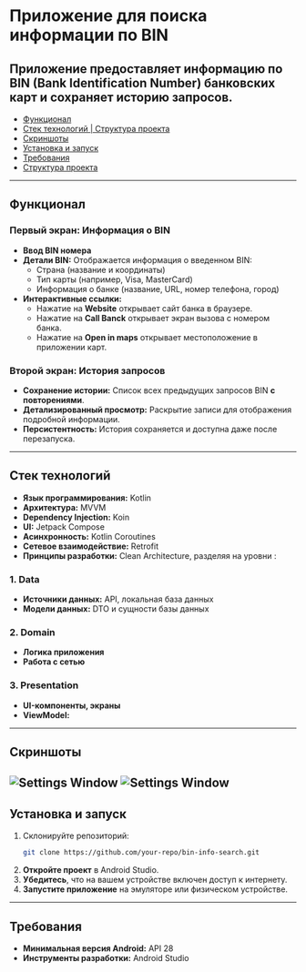 # Приложение для поиска информации по BIN

Приложение предоставляет информацию по BIN (Bank Identification Number) банковских карт и сохраняет историю запросов.
---
- [Функционал](#функционал)
- [Стек технологий |  Структура проекта](#стек-технологий)
- [Скриншоты](#скриншоты)
- [Установка и запуск](#установка-и-запуск)
- [Требования](#требования)
- [Структура проекта](#структура-проекта)
---

## Функционал

### Первый экран: Информация о BIN
- **Ввод BIN номера** 
- **Детали BIN:** Отображается информация о введенном BIN:
  - Страна (название и координаты)
  - Тип карты (например, Visa, MasterCard)
  - Информация о банке (название, URL, номер телефона, город)
- **Интерактивные ссылки:**
  - Нажатие на **Website** открывает сайт банка в браузере.
  - Нажатие на **Call Banck** открывает экран вызова с номером банка.
  - Нажатие на **Open in maps** открывает местоположение в приложении карт.

### Второй экран: История запросов
- **Сохранение истории:** Список всех предыдущих запросов BIN **с повторениями**.
- **Детализированный просмотр:** Раскрытие записи для отображения подробной информации.
- **Персистентность:** История сохраняется и доступна даже после перезапуска.

---

## Стек технологий

- **Язык программирования:** Kotlin
- **Архитектура:** MVVM
- **Dependency Injection:** Koin
- **UI:** Jetpack Compose
- **Асинхронность:** Kotlin Coroutines
- **Сетевое взаимодействие:** Retrofit
- **Принципы разработки:** Clean Architecture, разделяя на уровни :

### 1. Data
- **Источники данных:** API, локальная база данных
- **Модели данных:** DTO и сущности базы данных

### 2. Domain
- **Логика приложения**
- **Работа с сетью**

### 3. Presentation
- **UI-компоненты, экраны**
- **ViewModel:** 


---

## Скриншоты
![Settings Window](https://raw.github.com/gurx0/bank-info-search/assets/screenshots/p1.jpg) 
![Settings Window](https://raw.github.com/gurx0/bank-info-search/assets/screenshots/p2.jpg)
---

## Установка и запуск
1. Склонируйте репозиторий:
   ```bash
   git clone https://github.com/your-repo/bin-info-search.git

1. **Откройте проект** в Android Studio.
2. **Убедитесь**, что на вашем устройстве включен доступ к интернету.
3. **Запустите приложение** на эмуляторе или физическом устройстве.

---

## Требования

- **Минимальная версия Android:** API 28 
- **Инструменты разработки:** Android Studio 
